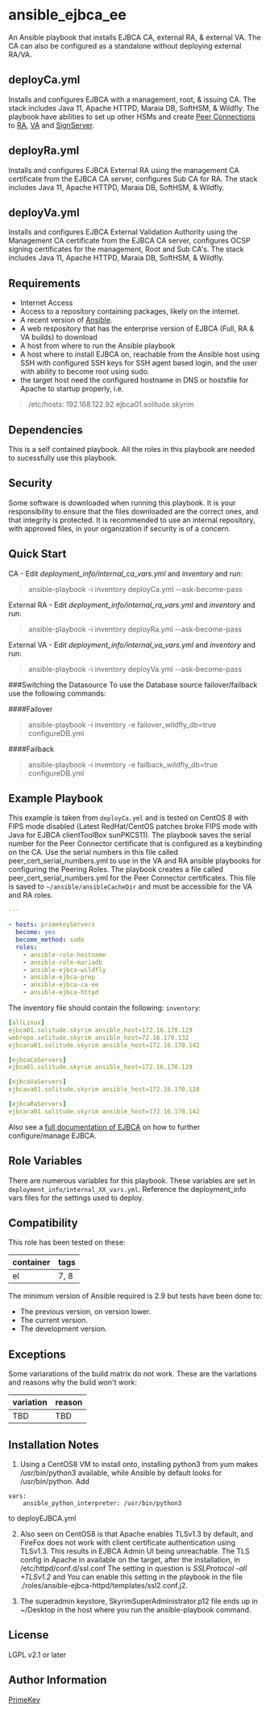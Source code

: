 ansible_ejbca_ee
=========
An Ansible playbook that installs EJBCA CA, external RA, & external VA. The CA can also be configured as a standalone without deploying external RA/VA.

deployCa.yml
------------

Installs and configures EJBCA with a management, root, & issuing CA.  The stack includes Java 11, Apache HTTPD, Maraia DB, SoftHSM, & Wildfly. The playbook have abilities to set up other HSMs and create [Peer Connections](https://doc.primekey.com/ejbca/ejbca-operations/ejbca-ca-concept-guide/peer-systems) to [RA](https://doc.primekey.com/ejbca/ejbca-operations/ejbca-ra-concept-guide), [VA](https://doc.primekey.com/ejbca/ejbca-introduction/ejbca-architecture/external-ocsp-responders) and [SignServer](https://doc.primekey.com/signserver/signserver-reference/peer-systems).

deployRa.yml
------------
Installs and configures EJBCA External RA using the management CA certificate from the EJBCA CA server, configures Sub CA for RA.  The stack includes Java 11, Apache HTTPD, Maraia DB, SoftHSM, & Wildfly.

deployVa.yml
------------
Installs and configures EJBCA External Validation Authority using the Management CA certificate from the EJBCA CA server, configures OCSP signing certificates for the management, Root and Sub CA's.  The stack includes Java 11, Apache HTTPD, Maraia DB, SoftHSM, & Wildfly.

Requirements
------------

- Internet Access
- Access to a repository containing packages, likely on the internet.
- A recent version of [Ansible](https://docs.ansible.com/ansible/latest/installation_guide/intro_installation.html).
- A web respository that has the enterprise version of EJBCA (Full, RA & VA builds) to download
- A host from where to run the Ansible playbook
- A host where to install EJBCA on, reachable from the Ansible host using SSH with configured SSH keys for SSH agent based login, and the user with ability to become root using sudo.
- the target host need the configured hostname in DNS or hostsfile for Apache to startup properly, i.e.
>/etc/hosts: 192.168.122.92 ejbca01.solitude.skyrim

Dependencies
------------

This is a self contained playbook.  All the roles in this playbook are needed to sucessfully use this playbook.

Security
------------

Some software is downloaded when running this playbook. It is your responsibility to ensure that the files downloaded are the correct ones, and that integrity is protected. It is recommended to use an internal repository, with approved files, in your organization if security is of a concern.

Quick Start
-----------
CA - Edit _deployment_info/internal_ca_vars.yml_ and _inventory_ and run:

>ansible-playbook -i inventory deployCa.yml --ask-become-pass

External RA - Edit _deployment_info/internal_ra_vars.yml_ and _inventory_ and run:

>ansible-playbook -i inventory deployRa.yml --ask-become-pass


External VA - Edit _deployment_info/internal_va_vars.yml_ and _inventory_ and run:

>ansible-playbook -i inventory deployVa.yml --ask-become-pass

###Switching the Datasource
To use the Database source failover/failback use the following commands:

####Failover 
>ansible-playbook -i inventory -e failover_wildfly_db=true configureDB.yml 

####Failback
>ansible-playbook -i inventory -e failback_wildfly_db=true configureDB.yml 


Example Playbook
----------------

This example is taken from `deployCa.yml` and is tested on CentOS 8 with FIPS mode disabled (Latest RedHat/CentOS patches broke FIPS mode with Java for EJBCA clientToolBox sunPKCS11).  The playbook saves the serial number for the Peer Connector certificate that is configured as a keybinding on the CA.  Use the serial numbers in this file called peer_cert_serial_numbers.yml to use in the VA and RA ansible playbooks for configuring the Peering Roles.  The playbook creates a file called peer_cert_serial_numbers.yml for the Peer Connector certificates.  This file is saved to  `~/ansible/ansibleCacheDir` and must be accessible for the VA and RA roles.

```yaml
---

- hosts: primekeyServers
  become: yes
  become_method: sudo
  roles:
    - ansible-role-hostname
    - ansible-role-mariadb
    - ansible-ejbca-wildfly
    - ansible-ejbca-prep
    - ansible-ejbca-ca-ee
    - ansible-ejbca-httpd
```

The inventory file should contain the following: `inventory`:

```yaml
[allLinux]
ejbca01.solitude.skyrim ansible_host=172.16.170.129
webrepo.solitude.skyrim ansible_host=72.16.170.132
ejbcara01.solitude.skyrim ansible_host=172.16.170.142

[ejbcaCaServers]
ejbca01.solitude.skyrim ansible_host=172.16.170.129

[ejbcaVaServers]
ejbcava01.solitude.skyrim ansible_host=172.16.170.128

[ejbcaRaServers]
ejbcara01.solitude.skyrim ansible_host=172.16.170.142
```



Also see a [full documentation of EJBCA](https://doc.primekey.com/doc) on how to further configure/manage EJBCA.

Role Variables
--------------

There are numerous variables for this playbook. These variables are set in `deployment_info/internal_XX_vars.yml`. Reference the deployment_info vars files for the settings used to deploy.



Compatibility
-------------

This role has been tested on these:

|container|tags|
|---------|----|
|el|7, 8|


The minimum version of Ansible required is 2.9 but tests have been done to:

- The previous version, on version lower.
- The current version.
- The development version.

Exceptions
----------

Some variarations of the build matrix do not work. These are the variations and reasons why the build won't work:

| variation                 | reason                 |
|---------------------------|------------------------|
| TBD | TBD |

Installation Notes
------------------
1. Using a CentOS8 VM to install onto, installing python3 from yum makes /usr/bin/python3 available, while Ansible by default looks for /usr/bin/python.
Add  
```
vars:
    ansible_python_interpreter: /usr/bin/python3
```
to deployEJBCA.yml

2. Also seen on CentOS8 is that Apache enables TLSv1.3 by default, and FireFox does not work with client certificate authentication using TLSv1.3. This results in EJBCA Admin UI being unreachable. The TLS config in Apache in available on the target, after the installation, in /etc/httpd/conf.d/ssl.conf
The setting in question is _SSLProtocol -all +TLSv1.2_ and You can enable this setting in the playbook in the file ./roles/ansible-ejbca-httpd/templates/ssl2.conf.j2.

3. The superadmin keystore, SkyrimSuperAdministrator.p12 file ends up in ~/Desktop in the host where you run the ansible-playbook command.


License
-------

LGPL v2.1 or later

Author Information
------------------

[PrimeKey](https://primekey.com)
